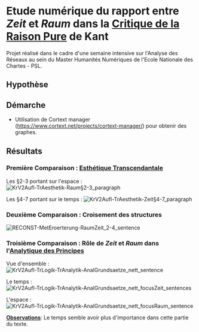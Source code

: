 # Etude numérique du rapport entre *Zeit* et *Raum* dans la <ins>Critique de la Raison Pure</ins> de Kant

Projet réalisé dans le cadre d'une semaine intensive sur l'Analyse des Réseaux au sein du Master Humanités Numériques de l'Ecole Nationale des Chartes - PSL.

## Hypothèse

## Démarche
* Utilisation de Cortext manager (https://www.cortext.net/projects/cortext-manager/) pour obtenir des graphes.

## Résultats

### Première Comparaison : <ins>Esthétique Transcendantale</ins>

Les §2-3 portant sur l'espace :
![KrV2Aufl-TrAesthetik-Raum§2-3_paragraph](https://github.com/ASchopenhauer/KrV_ZeitRaum_NetSci/assets/153139719/3f8b16f3-5f50-4878-9c71-b79de03e2952)

Les §4-7 portant sur le temps :
![KrV2Aufl-TrAesthetik-Zeit§4-7_paragraph](https://github.com/ASchopenhauer/KrV_ZeitRaum_NetSci/assets/153139719/62ff0b25-4511-4620-b4ee-8b1013587ff0)

### Deuxième Comparaison : Croisement des structures

![RECONST-MetEroerterung-RaumZeit_2-4_sentence](https://github.com/ASchopenhauer/KrV_ZeitRaum_NetSci/assets/153139719/2467f39f-c5ce-49c5-8b02-19201533e6d1)

### Troisième Comparaison : Rôle de *Zeit* et *Raum* dans l'<ins>Analytique des Principes</ins>

Vue d'ensemble :
![KrV2Aufl-TrLogik-TrAnalytik-AnalGrundsaetze_nett_sentence](https://github.com/ASchopenhauer/KrV_ZeitRaum_NetSci/assets/153139719/9a49dd5d-58a9-47cc-b34a-a4b7efb55bdc)


Le temps :
![KrV2Aufl-TrLogik-TrAnalytik-AnalGrundsaetze_nett_focusZeit_sentences](https://github.com/ASchopenhauer/KrV_ZeitRaum_NetSci/assets/153139719/269ece07-c375-4245-9bc2-76f32ec5b543)

L'espace :
![KrV2Aufl-TrLogik-TrAnalytik-AnalGrundsaetze_nett_focusRaum_sentence](https://github.com/ASchopenhauer/KrV_ZeitRaum_NetSci/assets/153139719/c70b19fe-1eb0-4f08-8b6a-3db0e413f28d)


<ins>**Observations**</ins>: Le temps semble avoir plus d'importance dans cette partie du texte.


